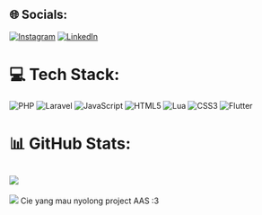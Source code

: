 
## 🌐 Socials:
[![Instagram](https://img.shields.io/badge/Instagram-%23E4405F.svg?logo=Instagram&logoColor=white)](https://instagram.com/apip01____) [![LinkedIn](https://img.shields.io/badge/LinkedIn-%230077B5.svg?logo=linkedin&logoColor=white)](https://linkedin.com/in/afifmedya) 

# 💻 Tech Stack:
![PHP](https://img.shields.io/badge/php-%23777BB4.svg?style=for-the-badge&logo=php&logoColor=white) ![Laravel](https://img.shields.io/badge/laravel-%23FF2D20.svg?style=for-the-badge&logo=laravel&logoColor=white) ![JavaScript](https://img.shields.io/badge/javascript-%23323330.svg?style=for-the-badge&logo=javascript&logoColor=%23F7DF1E) ![HTML5](https://img.shields.io/badge/html5-%23E34F26.svg?style=for-the-badge&logo=html5&logoColor=white) ![Lua](https://img.shields.io/badge/lua-%232C2D72.svg?style=for-the-badge&logo=lua&logoColor=white) ![CSS3](https://img.shields.io/badge/css3-%231572B6.svg?style=for-the-badge&logo=css3&logoColor=white) ![Flutter](https://img.shields.io/badge/Flutter-%2302569B.svg?style=for-the-badge&logo=Flutter&logoColor=white)
# 📊 GitHub Stats:
![](https://github-readme-stats.vercel.app/api?username=ItzApipAjalah&theme=dark&hide_border=false&include_all_commits=false&count_private=false)<br/>
---
[![](https://visitcount.itsvg.in/api?id=ItzApipAjalah&icon=0&color=0)](https://visitcount.itsvg.in)
Cie yang mau nyolong project AAS :3
<!-- Proudly created with GPRM ( https://gprm.itsvg.in ) -->
